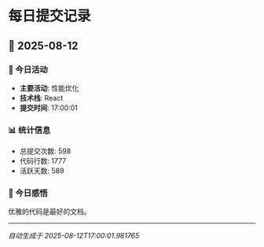 # 每日提交记录

## 📅 2025-08-12

### 🎯 今日活动
- **主要活动**: 性能优化
- **技术栈**: React
- **提交时间**: 17:00:01

### 📊 统计信息
- 总提交次数: 598
- 代码行数: 1777
- 活跃天数: 589

### 💭 今日感悟
优雅的代码是最好的文档。

---
*自动生成于 2025-08-12T17:00:01.981765*
